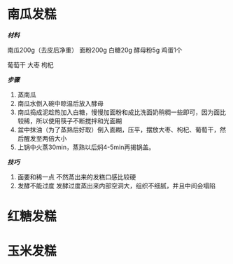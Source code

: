 # 南瓜发糕

***材料***

南瓜200g（去皮后净重）
面粉200g
白糖20g
酵母粉5g
鸡蛋1个

葡萄干
大枣
枸杞

***步骤***

1. 蒸南瓜
2. 南瓜水倒入碗中晾温后放入酵母
3. 南瓜捣成泥趁热加入白糖，慢慢加面粉和成比洗面奶稍稠一些即可，因为面比较稀，所以使用筷子不断搅拌和光面糊
4. 盆中抹油（为了蒸熟后好取）倒入面糊，压平，摆放大枣、枸杞、葡萄干，然后醒发至两倍大小
5. 上锅中火蒸30min，蒸熟以后焖4-5min再揭锅盖。

***技巧***

1. 面要和稀一点
不然蒸出来的发糕口感比较硬
2. 发酵不能过度
发酵过度蒸出来内部空洞大，组织不细腻，并且中间会塌陷

# 红糖发糕
# 玉米发糕